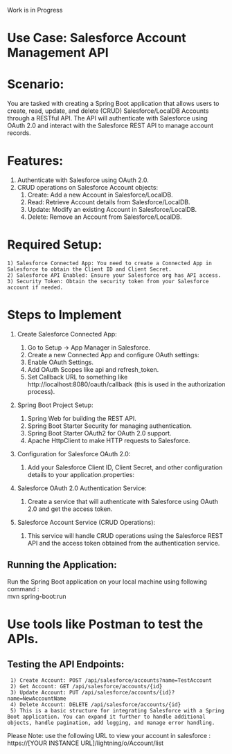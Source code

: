 Work is in Progress
# Use Case: Salesforce Account Management API

# Scenario:
  You are tasked with creating a Spring Boot application that allows users to create, read, update, and delete (CRUD) 
  Salesforce/LocalDB Accounts through a RESTful API. The API will authenticate with Salesforce using OAuth 2.0 and interact 
  with the Salesforce REST API to manage account records.

# Features:
1) Authenticate with Salesforce using OAuth 2.0.
2) CRUD operations on Salesforce Account objects:
    1) Create: Add a new Account in Salesforce/LocalDB.
    2) Read: Retrieve Account details from Salesforce/LocalDB.
    3) Update: Modify an existing Account in Salesforce/LocalDB.
    4) Delete: Remove an Account from Salesforce/LocalDB.

# Required Setup:
    1) Salesforce Connected App: You need to create a Connected App in Salesforce to obtain the Client ID and Client Secret.
    2) Salesforce API Enabled: Ensure your Salesforce org has API access.
    3) Security Token: Obtain the security token from your Salesforce account if needed.  

# Steps to Implement
  1. Create Salesforce Connected App:
     1) Go to Setup → App Manager in Salesforce.
     2) Create a new Connected App and configure OAuth settings:
     3) Enable OAuth Settings.
     4) Add OAuth Scopes like api and refresh_token.
     5) Set Callback URL to something like http://localhost:8080/oauth/callback (this is used in the authorization process).
  2. Spring Boot Project Setup:
     1) Spring Web for building the REST API.
     2) Spring Boot Starter Security for managing authentication.
     3) Spring Boot Starter OAuth2 for OAuth 2.0 support.
     4) Apache HttpClient to make HTTP requests to Salesforce.

  3. Configuration for Salesforce OAuth 2.0:
     1) Add your Salesforce Client ID, Client Secret, and other configuration details to your application.properties:

  4. Salesforce OAuth 2.0 Authentication Service:
     1) Create a service that will authenticate with Salesforce using OAuth 2.0 and get the access token.

  5. Salesforce Account Service (CRUD Operations):
     1)  This service will handle CRUD operations using the Salesforce REST API and the access token obtained from the authentication service.

## Running the Application:
   Run the Spring Boot application on your local machine using following command : <br /> 
    mvn spring-boot:run
# Use tools like Postman to test the APIs.
## Testing the API Endpoints:
     1) Create Account: POST /api/salesforce/accounts?name=TestAccount
     2) Get Account: GET /api/salesforce/accounts/{id}
     3) Update Account: PUT /api/salesforce/accounts/{id}?name=NewAccountName
     4) Delete Account: DELETE /api/salesforce/accounts/{id}
     5) This is a basic structure for integrating Salesforce with a Spring Boot application. You can expand it further to handle additional objects, handle pagination, add logging, and manage error handling.

Please Note:
use the following URL to view your account in salesforce : 
https://[YOUR INSTANCE URL]/lightning/o/Account/list

